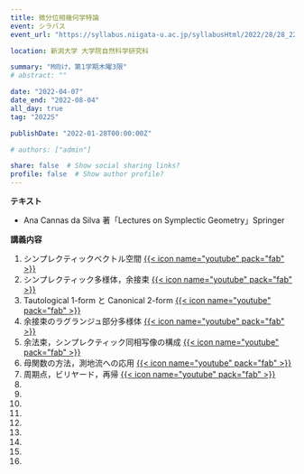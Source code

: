 ```yaml
---
title: 微分位相幾何学特論
event: シラバス
event_url: "https://syllabus.niigata-u.ac.jp/syllabusHtml/2022/28/28_220F3163_ja_JP.html"

location: 新潟大学 大学院自然科学研究科

summary: "M向け，第1学期木曜3限"
# abstract: ""

date: "2022-04-07"
date_end: "2022-08-04"
all_day: true
tag: "2022S"

publishDate: "2022-01-28T00:00:00Z"

# authors: ["admin"]

share: false  # Show social sharing links?
profile: false  # Show author profile?
---
```

**テキスト**
- Ana Cannas da Silva 著「Lectures on Symplectic Geometry」Springer

**講義内容**
1. シンプレクティックベクトル空間
	[{{< icon name="youtube" pack="fab" >}}](https://youtu.be/5LlySBB_iPY)
2. シンプレクティック多様体，余接束
	[{{< icon name="youtube" pack="fab" >}}](https://youtu.be/F4oo7XLoI9U)
3. Tautological 1-form と Canonical 2-form
	[{{< icon name="youtube" pack="fab" >}}](https://youtu.be/E2yQgo86_yQ)
4. 余接束のラグランジュ部分多様体
	[{{< icon name="youtube" pack="fab" >}}](https://youtu.be/QpVl1kr0dZQ)
5. 余法束，シンプレクティック同相写像の構成
	[{{< icon name="youtube" pack="fab" >}}](https://youtu.be/qO0aGdS7_kM)
6. 母関数の方法，測地流への応用
	[{{< icon name="youtube" pack="fab" >}}](https://youtu.be/mAHcxYJGwEs)
7. 周期点，ビリヤード，再帰
	[{{< icon name="youtube" pack="fab" >}}](https://youtu.be/sG_Me2xdKzE)
8. 
9. 
10. 
11. 
12. 
13. 
14. 
15. 
16. 
